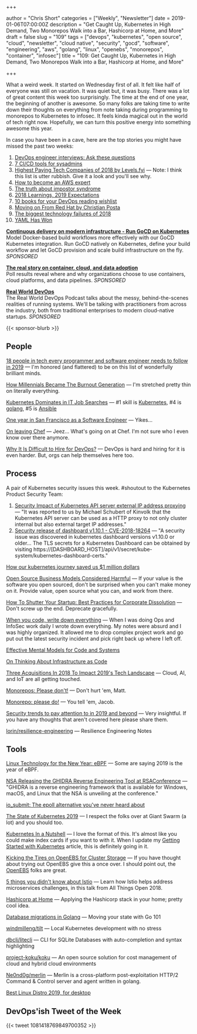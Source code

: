 +++

author = "Chris Short"
categories = ["Weekly", "Newsletter"]
date = 2019-01-06T07:00:00Z
description = "Get Caught Up, Kubernetes in High Demand, Two Monorepos Walk into a Bar, Hashicorp at Home, and More"
draft = false
slug = "109"
tags = ["devops", "kubernetes", "open source", "cloud", "newsletter", "cloud native", "security", "gocd", "software", "engineering", "aws", "golang", "linux", "openebs", "monorepos", "container", "infosec"]
title = "109: Get Caught Up, Kubernetes in High Demand, Two Monorepos Walk into a Bar, Hashicorp at Home, and More"

+++

What a weird week. It started on Wednesday first of all. It felt like half of everyone was still on vacation. It was quiet but, it was busy. There was a lot of great content this week too surprisingly. The time at the end of one year, the beginning of another is awesome. So many folks are taking time to write down their thoughts on everything from note taking during programming to monorepos to Kubernetes to infosec. It feels kinda magical out in the world of tech right now. Hopefully, we can turn this positive energy into something awesome this year.

In case you have been in a cave, here are the top stories you might have missed the past two weeks:

1. [DevOps engineer interviews: Ask these questions](https://enterprisersproject.com/article/2018/12/hiring-devops-engineer-ask-these-questions)
2. [7 CI/CD tools for sysadmins](https://opensource.com/article/18/12/cicd-tools-sysadmins)
3. [Highest Paying Tech Companies of 2018 by Levels.fyi](https://www.levels.fyi/2018/) — Note: I think this list is utter rubbish. Give it a look and you'll see why.
4. [How to become an AWS expert](https://aws.amazon.com/blogs/aws/how-to-become-an-aws-expert/)
5. [The truth about impostor syndrome](https://dev.to/kelly/the-truth-about-impostor-syndrome-165h)
6. [2018 Learnings, 2019 Expectations](https://chrisshort.net/2018-learnings-2019-expectations/)
7. [10 books for your DevOps reading wishlist](https://opensource.com/article/18/12/devops-wishlist)
8. [Moving on From Red Hat by Christian Posta](http://blog.christianposta.com/moving-on-from-red-hat/)
9. [The biggest technology failures of 2018](https://www.technologyreview.com/s/612646/the-biggest-technology-failures-of-2018/)
10. [YAML Has Won](https://medium.com/@robmuh/yaml-has-won-ba5dae37e740)

[**Continuous delivery on modern infrastructure - Run GoCD on Kubernetes**](https://www.gocd.org/kubernetes)  
Model Docker-based build workflows more effectively with our GoCD Kubernetes integration. Run GoCD natively on Kubernetes, define your build workflow and let GoCD provision and scale build infrastructure on the fly. *SPONSORED*

[**The real story on container, cloud, and data adoption**](https://www.oreilly.com/pub/cpc/175842)  
Poll results reveal where and why organizations choose to use containers, cloud platforms, and data pipelines. *SPONSORED*

[**Real World DevOps**](https://www.realworlddevops.com/)  
The Real World DevOps Podcast talks about the messy, behind-the-scenes realities of running systems. We'll be talking with practitioners from across the industry, both from traditional enterprises to modern cloud-native startups. *SPONSORED*

{{< sponsor-blurb >}}

## People

[18 people in tech every programmer and software engineer needs to follow in 2019](https://hub.packtpub.com/18-people-in-tech-every-programmer-and-software-engineer-needs-to-follow-in-2019/) — I'm honored (and flattered) to be on this list of wonderfully brilliant minds.

[How Millennials Became The Burnout Generation](https://www.buzzfeednews.com/article/annehelenpetersen/millennials-burnout-generation-debt-work) — I'm stretched pretty thin on literally everything.

[Kubernetes Dominates in IT Job Searches](https://www.sdxcentral.com/articles/news/kubernetes-dominates-in-it-job-searches/2019/01/) — #1 skill is [Kubernetes](https://kubernetes.io), #4 is [golang](https://golang.org/), #5 is [Ansible](https://www.ansible.com/)

[One year in San Francisco as a Software Engineer](https://evertpot.com/a-look-back-at-sf/) — Yikes...

[On leaving Chef](https://www.juliandunn.net/2019/01/04/on-leaving-chef/) — Jeez... What's going on at Chef. I'm not sure who I even know over there anymore.

[Why It Is Difficult to Hire for DevOps?](https://thenewstack.io/why-it-is-difficult-to-hire-for-devops/) — DevOps is hard and hiring for it is even harder. But, orgs can help themselves here too.

## Process

A pair of Kubernetes security issues this week. #shoutout to the Kubernetes Product Security Team:

1. [Security Impact of Kubernetes API server external IP address proxying](https://discuss.kubernetes.io/t/security-impact-of-kubernetes-api-server-external-ip-address-proxying/4072) — "It was reported to us by Michael Schubert of Kinvolk that the Kubernetes API server can be used as a HTTP proxy to not only cluster internal but also external target IP addresses."
2. [Security release of dashboard v1.10.1 - CVE-2018-18264](https://discuss.kubernetes.io/t/security-release-of-dashboard-v1-10-1-cve-2018-18264/4069) — "A security issue was discovered in kubernetes dashboard versions v1.10.0 or older... The TLS secrets for a Kubernetes Dashboard can be obtained by visiting https://[DASHBOARD_HOST]/api/v1/secret/kube-system/kubernetes-dashboard-certs."

[How our kubernetes journey saved us $1 million dollars](https://hackernoon.com/how-our-kubernetes-journey-saved-us-1-million-dollars-cede771f1f2b)

[Open Source Business Models Considered Harmful](https://medium.com/@johnmark/open-source-business-models-considered-harmful-2e697256b1e3) — If your value is the software you open sourced, don't be surprised when you can't make money on it. Provide value, open source what you can, and work from there.

[How To Shutter Your Startup: Best Practices for Corporate Dissolution](https://www.techstars.com/content/accelerators/shutter-startup-best-practices-corporate-dissolution/) — Don't screw up the end. Deprecate gracefully.

[When you code, write down everything](https://swizec.com/blog/write-down-everything/swizec/8851) — When I was doing Ops and InfoSec work daily I wrote down everything. My notes were absurd and I was highly organized. It allowed me to drop complex project work and go put out the latest security incident and pick right back up where I left off.

[Effective Mental Models for Code and Systems](https://medium.com/@copyconstruct/effective-mental-models-for-code-and-systems-7c55918f1b3e)

[On Thinking About Infrastructure as Code](https://blog.scottlowe.org/2018/12/31/on-thinking-about-infrastructure-as-code/)

[Three Acquisitions In 2018 To Impact 2019's Tech Landscape](https://www.forbes.com/sites/cognitiveworld/2018/12/30/three-acquisitions-in-2018-to-impact-2019s-tech-landscape/#49ab698d353e) — Cloud, AI, and IoT are all getting touched.

[Monorepos: Please don't!](https://medium.com/@mattklein123/monorepos-please-dont-e9a279be011b) — Don't hurt 'em, Matt.

[Monorepo: please do!](https://medium.com/@adamhjk/monorepo-please-do-3657e08a4b70) — You tell 'em, Jacob.

[Security trends to pay attention to in 2019 and beyond](https://cloud.google.com/blog/products/identity-security/security-trends-to-pay-attention-to-in-2019-and-beyond) — Very insightful. If you have any thoughts that aren't covered here please share them.

[lorin/resilience-engineering](https://github.com/lorin/resilience-engineering) — Resilience Engineering Notes

## Tools

[Linux Technology for the New Year: eBPF](https://thenewstack.io/linux-technology-for-the-new-year-ebpf/) — Some are saying 2019 is the year of eBPF.

[NSA Releasing the GHIDRA Reverse Engineering Tool at RSAConference](https://www.bleepingcomputer.com/news/security/nsa-releasing-the-ghidra-reverse-engineering-tool-at-rsaconference/) — "GHIDRA is a reverse engineering framework that is available for Windows, macOS, and Linux that the NSA is unveiling at the conference."

[io_submit: The epoll alternative you've never heard about](https://blog.cloudflare.com/io_submit-the-epoll-alternative-youve-never-heard-about/)

[The State of Kubernetes 2019](https://blog.giantswarm.io/the-state-of-kubernetes-2019/) — I respect the folks over at Giant Swarm (a lot) and you should too.

[Kubernetes In a Nutshell](https://enqueuezero.com/kubernetes-in-a-nutshell.html) — I love the format of this. It's almost like you could make index cards if you want to with it. When I update my [Getting Started with Kubernetes](https://chrisshort.net/kubernetes-getting-started/) article, this is definitely going in it.

[Kicking the Tires on OpenEBS for Cluster Storage](https://vadosware.io/post/kicking-the-tires-on-openebs-for-cluster-storage/) — If you have thought about trying out OpenEBS give this a once over. I should point out, the [OpenEBS](https://www.openebs.io/) folks are great.

[5 things you didn't know about Istio](https://opensource.com/article/18/12/you-didnt-know-about-istio) — Learn how Istio helps address microservices challenges, in this talk from All Things Open 2018.

[Hashicorp at Home](https://www.mockingbirdconsulting.co.uk/blog/2019-01-05-hashicorp-at-home/) — Applying the Hashicorp stack in your home; pretty cool idea.

[Database migrations in Golang](https://lanre.wtf/blog/2019/01/02/database-migration-golang/) — Moving your state with Go 101

[windmilleng/tilt](https://github.com/windmilleng/tilt) — Local Kubernetes development with no stress

[dbcli/litecli](https://github.com/dbcli/litecli) — CLI for SQLite Databases with auto-completion and syntax highlighting

[project-koku/koku](https://github.com/project-koku/koku) — An open source solution for cost management of cloud and hybrid cloud environments

[Ne0nd0g/merlin](https://github.com/Ne0nd0g/merlin) — Merlin is a cross-platform post-exploitation HTTP/2 Command & Control server and agent written in golang.

[Best Linux Distro 2019, for desktop](https://haydenjames.io/best-linux-distro/)

## DevOps'ish Tweet of the Week

{{< tweet 1081418769849700352 >}}